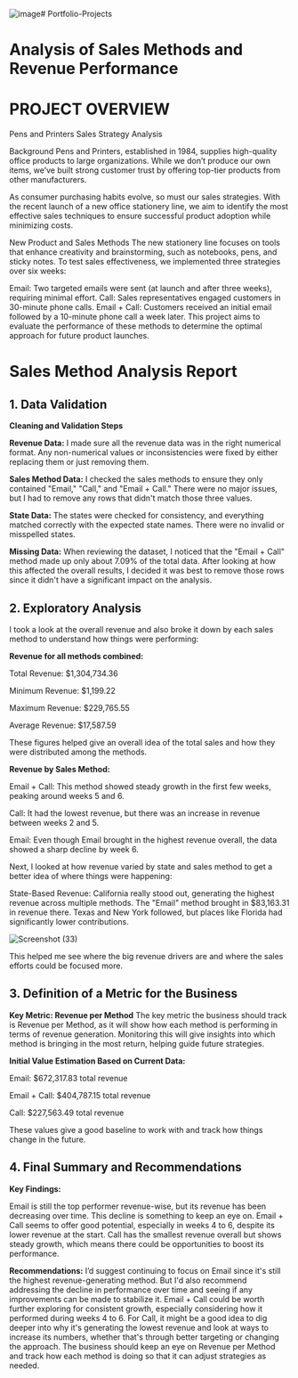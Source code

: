 ![image](https://github.com/user-attachments/assets/26c8e822-a1d5-448d-9f2e-1830ecc83f1d)# Portfolio-Projects

# Analysis of Sales Methods and Revenue Performance 


# PROJECT OVERVIEW

Pens and Printers Sales Strategy Analysis

Background
Pens and Printers, established in 1984, supplies high-quality office products to large organizations. While we don’t produce our own items, we’ve built strong customer trust by offering top-tier products from other manufacturers.

As consumer purchasing habits evolve, so must our sales strategies. With the recent launch of a new office stationery line, we aim to identify the most effective sales techniques to ensure successful product adoption while minimizing costs.

New Product and Sales Methods
The new stationery line focuses on tools that enhance creativity and brainstorming, such as notebooks, pens, and sticky notes. To test sales effectiveness, we implemented three strategies over six weeks:

Email: Two targeted emails were sent (at launch and after three weeks), requiring minimal effort.
Call: Sales representatives engaged customers in 30-minute phone calls.
Email + Call: Customers received an initial email followed by a 10-minute phone call a week later.
This project aims to evaluate the performance of these methods to determine the optimal approach for future product launches.






# Sales Method Analysis Report
## 1. Data Validation
**Cleaning and Validation Steps**


**Revenue Data:** I made sure all the revenue data was in the right numerical format. Any non-numerical values or inconsistencies were fixed by either replacing them or just removing them.

**Sales Method Data:** I checked the sales methods to ensure they only contained "Email," "Call," and "Email + Call." There were no major issues, but I had to remove any rows that didn't match those three values.

**State Data:** The states were checked for consistency, and everything matched correctly with the expected state names. There were no invalid or misspelled states.

**Missing Data:** When reviewing the dataset, I noticed that the "Email + Call" method made up only about 7.09% of the total data. After looking at how this affected the overall results, I decided it was best to remove those rows since it didn't have a significant impact on the analysis.

## 2. Exploratory Analysis
I took a look at the overall revenue and also broke it down by each sales method to understand how things were performing:

**Revenue for all methods combined:**

Total Revenue: $1,304,734.36

Minimum Revenue: $1,199.22

Maximum Revenue: $229,765.55

Average Revenue: $17,587.59

These figures helped give an overall idea of the total sales and how they were distributed among the methods.

**Revenue by Sales Method:**

Email + Call: This method showed steady growth in the first few weeks, peaking around weeks 5 and 6.

Call: It had the lowest revenue, but there was an increase in revenue between weeks 2 and 5.

Email: Even though Email brought in the highest revenue overall, the data showed a sharp decline by week 6.

Next, I looked at how revenue varied by state and sales method to get a better idea of where things were happening:

State-Based Revenue: California really stood out, generating the highest revenue across multiple methods. The "Email" method brought in $83,163.31 in revenue there. Texas and New York followed, but places like Florida had significantly lower contributions.

![Screenshot (33)](https://github.com/user-attachments/assets/ba7e86fc-1882-4d34-be30-88b5a603d620)

This helped me see where the big revenue drivers are and where the sales efforts could be focused more.

## 3. Definition of a Metric for the Business
**Key Metric: Revenue per Method**
The key metric the business should track is Revenue per Method, as it will show how each method is performing in terms of revenue generation. Monitoring this will give insights into which method is bringing in the most return, helping guide future strategies.

**Initial Value Estimation Based on Current Data:**

Email: $672,317.83 total revenue

Email + Call: $404,787.15 total revenue

Call: $227,563.49 total revenue

These values give a good baseline to work with and track how things change in the future.

## 4. Final Summary and Recommendations

**Key Findings:**

Email is still the top performer revenue-wise, but its revenue has been decreasing over time. This decline is something to keep an eye on.
Email + Call seems to offer good potential, especially in weeks 4 to 6, despite its lower revenue at the start.
Call has the smallest revenue overall but shows steady growth, which means there could be opportunities to boost its performance.

**Recommendations:**
I’d suggest continuing to focus on Email since it's still the highest revenue-generating method. But I'd also recommend addressing the decline in performance over time and seeing if any improvements can be made to stabilize it.
Email + Call could be worth further exploring for consistent growth, especially considering how it performed during weeks 4 to 6.
For Call, it might be a good idea to dig deeper into why it's generating the lowest revenue and look at ways to increase its numbers, whether that's through better targeting or changing the approach.
The business should keep an eye on Revenue per Method and track how each method is doing so that it can adjust strategies as needed.

